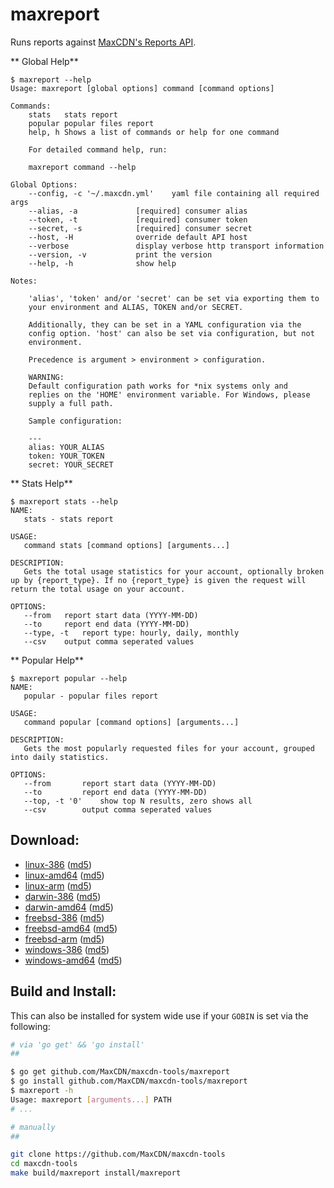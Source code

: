 maxreport
=========

Runs reports against [MaxCDN's Reports API](http://docs.maxcdn.com/#reports-api).


** Global Help**
```
$ maxreport --help
Usage: maxreport [global options] command [command options]

Commands:
    stats	stats report
    popular	popular files report
    help, h	Shows a list of commands or help for one command

    For detailed command help, run:

    maxreport command --help

Global Options:
    --config, -c '~/.maxcdn.yml'	yaml file containing all required args
    --alias, -a 			[required] consumer alias
    --token, -t 			[required] consumer token
    --secret, -s 			[required] consumer secret
    --host, -H 				override default API host
    --verbose				display verbose http transport information
    --version, -v			print the version
    --help, -h				show help

Notes:

    'alias', 'token' and/or 'secret' can be set via exporting them to
    your environment and ALIAS, TOKEN and/or SECRET.

    Additionally, they can be set in a YAML configuration via the
    config option. 'host' can also be set via configuration, but not
    environment.

    Precedence is argument > environment > configuration.

    WARNING:
    Default configuration path works for *nix systems only and
    replies on the 'HOME' environment variable. For Windows, please
    supply a full path.

    Sample configuration:

    ---
    alias: YOUR_ALIAS
    token: YOUR_TOKEN
    secret: YOUR_SECRET
```

** Stats Help**
```
$ maxreport stats --help
NAME:
   stats - stats report

USAGE:
   command stats [command options] [arguments...]

DESCRIPTION:
   Gets the total usage statistics for your account, optionally broken up by {report_type}. If no {report_type} is given the request will return the total usage on your account.

OPTIONS:
   --from 	report start data (YYYY-MM-DD)
   --to 	report end data (YYYY-MM-DD)
   --type, -t 	report type: hourly, daily, monthly
   --csv	output comma seperated values
```

** Popular Help**
```
$ maxreport popular --help
NAME:
   popular - popular files report

USAGE:
   command popular [command options] [arguments...]

DESCRIPTION:
   Gets the most popularly requested files for your account, grouped into daily statistics.

OPTIONS:
   --from 		report start data (YYYY-MM-DD)
   --to 		report end data (YYYY-MM-DD)
   --top, -t '0'	show top N results, zero shows all
   --csv		output comma seperated values
```

Download:
---------

- [linux-386](http://get.maxcdn.com/maxreport/linux/386/maxpurge) ([md5](http://get.maxcdn.com/maxreport/linux/386/maxpurge.md5))
- [linux-amd64](http://get.maxcdn.com/maxreport/linux/amd64/maxpurge) ([md5](http://get.maxcdn.com/maxreport/linux/amd64/maxpurge.md5))
- [linux-arm](http://get.maxcdn.com/maxreport/linux/arm/maxpurge) ([md5](http://get.maxcdn.com/maxreport/linux/arm/maxpurge.md5))
- [darwin-386](http://get.maxcdn.com/maxreport/darwin/386/maxpurge) ([md5](http://get.maxcdn.com/maxreport/darwin/386/maxpurge.md5))
- [darwin-amd64](http://get.maxcdn.com/maxreport/darwin/amd64/maxpurge) ([md5](http://get.maxcdn.com/maxreport/darwin/amd64/maxpurge.md5))
- [freebsd-386](http://get.maxcdn.com/maxreport/freebsd/386/maxpurge) ([md5](http://get.maxcdn.com/maxreport/freebsd/386/maxpurge.md5))
- [freebsd-amd64](http://get.maxcdn.com/maxreport/freebsd/amd64/maxpurge) ([md5](http://get.maxcdn.com/maxreport/freebsd/amd64/maxpurge.md5))
- [freebsd-arm](http://get.maxcdn.com/maxreport/freebsd/arm/maxpurge) ([md5](http://get.maxcdn.com/maxreport/freebsd/arm/maxpurge.md5))
- [windows-386](http://get.maxcdn.com/maxreport/windows/386/maxpurge.exe) ([md5](http://get.maxcdn.com/maxreport/windows/386/maxpurge.exe.md5))
- [windows-amd64](http://get.maxcdn.com/maxreport/windows/amd64/maxpurge.exe) ([md5](http://get.maxcdn.com/maxreport/windows/amd64/maxpurge.exe.md5))


Build and Install:
------------------

This can also be installed for system wide use if your `GOBIN` is set via the following:

```bash
# via 'go get' && 'go install'
##

$ go get github.com/MaxCDN/maxcdn-tools/maxreport
$ go install github.com/MaxCDN/maxcdn-tools/maxreport
$ maxreport -h
Usage: maxreport [arguments...] PATH
# ...

# manually
##

git clone https://github.com/MaxCDN/maxcdn-tools
cd maxcdn-tools
make build/maxreport install/maxreport
```
